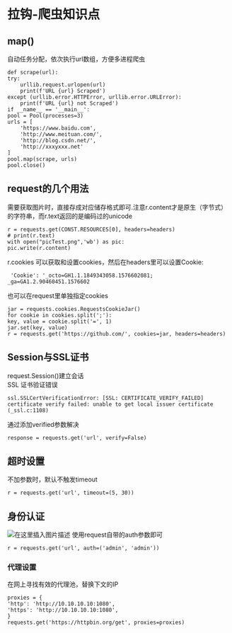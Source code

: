 # 拉钩-爬虫知识点
## map() 
自动任务分配，依次执行url数组，方便多进程爬虫

    def scrape(url):
    try:
        urllib.request.urlopen(url)
        print(f'URL {url} Scraped')
    except (urllib.error.HTTPError, urllib.error.URLError):
        print(f'URL {url} not Scraped')
	if __name__ == '__main__':
    pool = Pool(processes=3)
    urls = [
        'https://www.baidu.com',
        'http://www.meituan.com/',
        'http://blog.csdn.net/',
        'http://xxxyxxx.net'
    ]
    pool.map(scrape, urls)
    pool.close()
 
## request的几个用法
需要获取图片时，直接存成对应储存格式即可.注意r.content才是原生（字节式）的字符串，而r.text返回的是编码过的unicode  

	r = requests.get(CONST.RESOURCES[0], headers=headers)
	# print(r.text)
	with open("picTest.png",'wb') as pic:
    pic.write(r.content)
 r.cookies 可以获取和设置cookies，然后在headers里可以设置Cookie:
 
	 'Cookie': '_octo=GH1.1.1849343058.1576602081; _ga=GA1.2.90460451.1576602
也可以在request里单独指定cookies

	jar = requests.cookies.RequestsCookieJar()
	for cookie in cookies.split(';'):
    key, value = cookie.split('=', 1)
    jar.set(key, value)
	r = requests.get('https://github.com/', cookies=jar, headers=headers)
## Session与SSL证书
request.Session()建立会话  
SSL 证书验证错误

	ssl.SSLCertVerificationError: [SSL: CERTIFICATE_VERIFY_FAILED] certificate verify failed: unable to get local issuer certificate (_ssl.c:1108)
通过添加verified参数解决

	response = requests.get('url', verify=False)
## 超时设置
不加参数时，默认不触发timeout

	r = requests.get('url', timeout=(5, 30))
## 身份认证
![在这里插入图片描述](https://img-blog.csdnimg.cn/20200712220524167.png?x-oss-process=image/watermark,type_ZmFuZ3poZW5naGVpdGk,shadow_10,text_aHR0cHM6Ly9ibG9nLmNzZG4ubmV0L3dlaXhpbl80NDYwMjQwOQ==,size_16,color_FFFFFF,t_70)
使用request自带的auth参数即可

	r = requests.get('url', auth=('admin', 'admin'))
### 代理设置
在网上寻找有效的代理池，替换下文的IP

	proxies = {
  	'http': 'http://10.10.10.10:1080',
  	'https': 'http://10.10.10.10:1080',
	}
	requests.get('https://httpbin.org/get', proxies=proxies)
